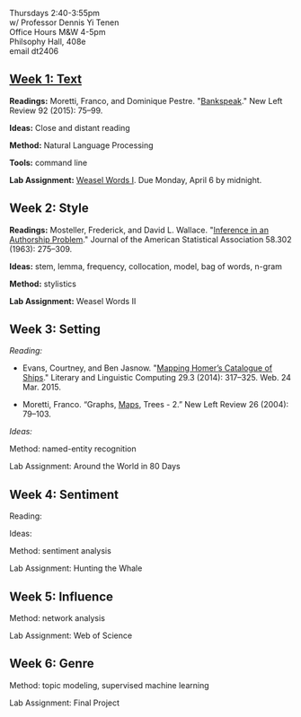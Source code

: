 Thursdays 2:40-3:55pm  
w/ Professor Dennis Yi Tenen  
Office Hours M&W 4-5pm  
Philsophy Hall, 408e  
email dt2406  

## [Week 1: Text](https://github.com/denten-courses/computing-context/blob/master/lecture-notes/lecture-1.md)

**Readings:** Moretti, Franco, and Dominique Pestre.
"[Bankspeak](http://newleftreview.org/II/92/franco-moretti-dominique-pestre-bankspeak)."
New Left Review 92 (2015): 75–99.

**Ideas:** Close and distant reading

**Method:** Natural Language Processing

**Tools:** command line

**Lab Assignment:** [Weasel Words I](https://github.com/denten-courses/computing-context/tree/master/experiments/1-weasel). Due Monday, April 6 by midnight.

## Week 2: Style

**Readings:**
Mosteller, Frederick, and David L. Wallace. "[Inference in an Authorship
Problem](https://www.stat.cmu.edu/Exams/mosteller.pdf)." Journal of the American Statistical Association 58.302 (1963):
275–309.

**Ideas:** stem, lemma, frequency, collocation, model, bag of words, n-gram

**Method:** stylistics

**Lab Assignment:** Weasel Words II

## Week 3: Setting

*Reading:*

- Evans, Courtney, and Ben Jasnow. "[Mapping Homer’s Catalogue of
  Ships](http://llc.oxfordjournals.org/content/29/3/317.full?sid=cefcbac0-66fb-4428-9617-7420a420f8a9)."
Literary and Linguistic Computing 29.3 (2014): 317–325.  Web. 24 Mar. 2015.

- Moretti, Franco. “Graphs,
[Maps](http://newleftreview.org/II/26/franco-moretti-graphs-maps-trees-2), Trees - 2.” New Left Review 26 (2004):
  79–103. 

*Ideas:*

Method: named-entity recognition

Lab Assignment: Around the World in 80 Days

## Week 4: Sentiment

Reading: 

Ideas: 

Method: sentiment analysis

Lab Assignment: Hunting the Whale

## Week 5: Influence

Method: network analysis

Lab Assignment: Web of Science

## Week 6: Genre

Method: topic modeling, supervised machine learning

Lab Assignment: Final Project
